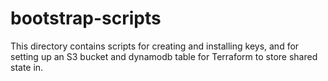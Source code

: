 # bootstrap-scripts
This directory contains scripts for creating and installing keys, and for setting up
an S3 bucket and dynamodb table for Terraform to store shared state in.

